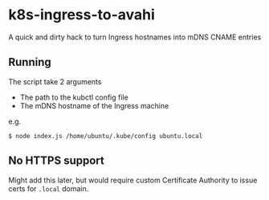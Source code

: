 # k8s-ingress-to-avahi

A quick and dirty hack to turn Ingress hostnames into mDNS CNAME entries

## Running

The script take 2 arguments

 - The path to the kubctl config file
 - The mDNS hostname of the Ingress machine

 e.g.

 ```
 $ node index.js /home/ubuntu/.kube/config ubuntu.local
 ```



## No HTTPS support

Might add this later, but would require custom Certificate Authority to 
issue certs for `.local` domain.
